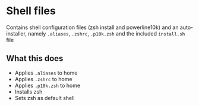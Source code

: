# Shell files

Contains shell configuration files (zsh install and powerline10k) and an auto-installer, namely `.aliases`, `.zshrc`, `.p10k.zsh` and the included `install.sh` file

## What this does

- Applies `.aliases` to home
- Applies `.zshrc` to home
- Applies `.p10k.zsh` to home
- Installs zsh
- Sets zsh as default shell
